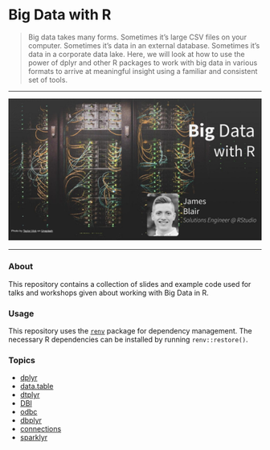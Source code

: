 # Big Data with R

> Big data takes many forms. Sometimes it’s large CSV files on your computer.
Sometimes it’s data in an external database. Sometimes it’s data in a corporate
data lake. Here, we will look at how to use the power of dplyr and other R
packages to work with big data in various formats to arrive at meaningful
insight using a familiar and consistent set of tools.

---

[![title slide](img/title-slide.jpg)](slides/big-data-slides.pdf)

---

### About
This repository contains a collection of slides and example code used for talks
and workshops given about working with Big Data in R.

### Usage
This repository uses the
[`renv`](https://rstudio.github.io/renv/articles/renv.html) package for
dependency management. The necessary R dependencies can be installed by running
`renv::restore()`.

### Topics
* [dplyr](https://dplyr.tidyverse.org/)
* [data.table](https://rdatatable.gitlab.io/data.table/)
* [dtplyr](https://dtplyr.tidyverse.org/)
* [DBI](https://dbi.r-dbi.org/)
* [odbc](https://github.com/r-dbi/odbc)
* [dbplyr](https://dbplyr.tidyverse.org/)
* [connections](https://github.com/rstudio/connections)
* [sparklyr](https://spark.rstudio.com/)